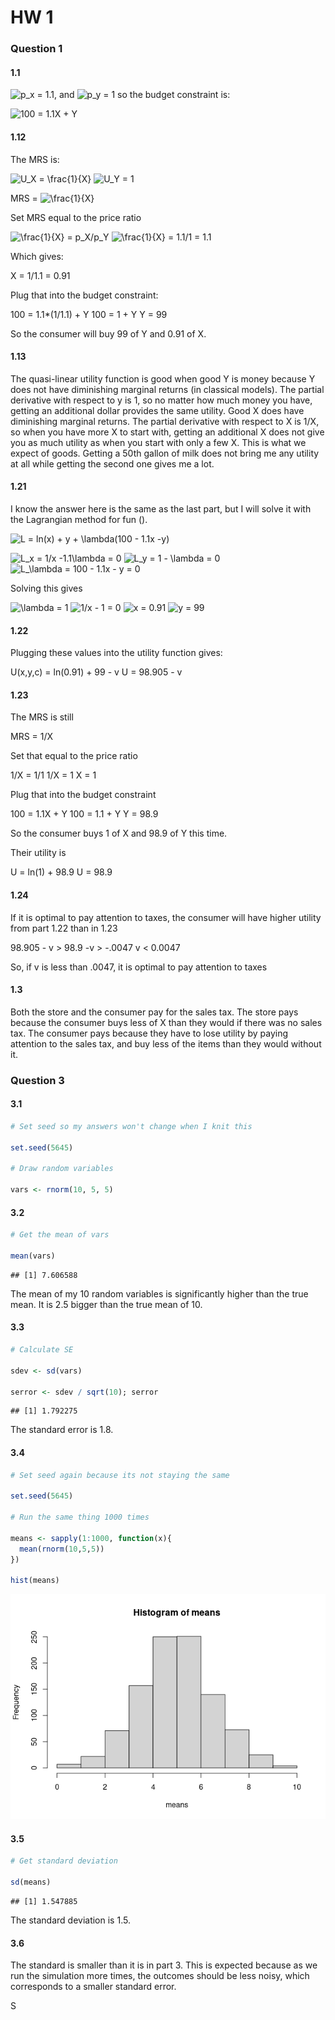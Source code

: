 HW 1
================

### Question 1

#### 1.1

![p_x = 1.1](https://latex.codecogs.com/png.image?%5Cdpi%7B110%7D&space;%5Cbg_white&space;p_x%20%3D%201.1 "p_x = 1.1"),
and
![p_y = 1](https://latex.codecogs.com/png.image?%5Cdpi%7B110%7D&space;%5Cbg_white&space;p_y%20%3D%201 "p_y = 1")
so the budget constraint is:

![100 = 1.1X + Y](https://latex.codecogs.com/png.image?%5Cdpi%7B110%7D&space;%5Cbg_white&space;100%20%3D%201.1X%20%2B%20Y "100 = 1.1X + Y")

#### 1.12

The MRS is:

![U_X = \frac{1}{X}](https://latex.codecogs.com/png.image?%5Cdpi%7B110%7D&space;%5Cbg_white&space;U_X%20%3D%20%5Cfrac%7B1%7D%7BX%7D "U_X = \frac{1}{X}")
![U_Y = 1](https://latex.codecogs.com/png.image?%5Cdpi%7B110%7D&space;%5Cbg_white&space;U_Y%20%3D%201 "U_Y = 1")

MRS =
![\frac{1}{X}](https://latex.codecogs.com/png.image?%5Cdpi%7B110%7D&space;%5Cbg_white&space;%5Cfrac%7B1%7D%7BX%7D "\frac{1}{X}")

Set MRS equal to the price ratio

![\frac{1}{X} = p_X/p_Y](https://latex.codecogs.com/png.image?%5Cdpi%7B110%7D&space;%5Cbg_white&space;%5Cfrac%7B1%7D%7BX%7D%20%3D%20p_X%2Fp_Y "\frac{1}{X} = p_X/p_Y")
![\frac{1}{X} = 1.1/1 = 1.1](https://latex.codecogs.com/png.image?%5Cdpi%7B110%7D&space;%5Cbg_white&space;%5Cfrac%7B1%7D%7BX%7D%20%3D%201.1%2F1%20%3D%201.1 "\frac{1}{X} = 1.1/1 = 1.1")

Which gives:

X = 1/1.1 = 0.91

Plug that into the budget constraint:

100 = 1.1\*(1/1.1) + Y 100 = 1 + Y Y = 99

So the consumer will buy 99 of Y and 0.91 of X.

#### 1.13

The quasi-linear utility function is good when good Y is money because Y
does not have diminishing marginal returns (in classical models). The
partial derivative with respect to y is 1, so no matter how much money
you have, getting an additional dollar provides the same utility. Good X
does have diminishing marginal returns. The partial derivative with
respect to X is 1/X, so when you have more X to start with, getting an
additional X does not give you as much utility as when you start with
only a few X. This is what we expect of goods. Getting a 50th gallon of
milk does not bring me any utility at all while getting the second one
gives me a lot.

#### 1.21

I know the answer here is the same as the last part, but I will solve it
with the Lagrangian method for fun ().

![L = ln(x) + y + \lambda(100 - 1.1x -y)](https://latex.codecogs.com/png.image?%5Cdpi%7B110%7D&space;%5Cbg_white&space;L%20%3D%20ln%28x%29%20%2B%20y%20%2B%20%5Clambda%28100%20-%201.1x%20-y%29 "L = ln(x) + y + \lambda(100 - 1.1x -y)")

![L_x = 1/x -1.1\lambda](https://latex.codecogs.com/png.image?%5Cdpi%7B110%7D&space;%5Cbg_white&space;L_x%20%3D%201%2Fx%20-1.1%5Clambda "L_x = 1/x -1.1\lambda")
= 0
![L_y = 1 - \lambda](https://latex.codecogs.com/png.image?%5Cdpi%7B110%7D&space;%5Cbg_white&space;L_y%20%3D%201%20-%20%5Clambda "L_y = 1 - \lambda")
= 0
![L\_\lambda = 100 - 1.1x - y = 0](https://latex.codecogs.com/png.image?%5Cdpi%7B110%7D&space;%5Cbg_white&space;L_%5Clambda%20%3D%20100%20-%201.1x%20-%20y%20%3D%200 "L_\lambda = 100 - 1.1x - y = 0")

Solving this gives

![\lambda = 1](https://latex.codecogs.com/png.image?%5Cdpi%7B110%7D&space;%5Cbg_white&space;%5Clambda%20%3D%201 "\lambda = 1")
![1/x - 1 = 0](https://latex.codecogs.com/png.image?%5Cdpi%7B110%7D&space;%5Cbg_white&space;1%2Fx%20-%201%20%3D%200 "1/x - 1 = 0")
![x = 0.91](https://latex.codecogs.com/png.image?%5Cdpi%7B110%7D&space;%5Cbg_white&space;x%20%3D%200.91 "x = 0.91")
![y = 99](https://latex.codecogs.com/png.image?%5Cdpi%7B110%7D&space;%5Cbg_white&space;y%20%3D%2099 "y = 99")

#### 1.22

Plugging these values into the utility function gives:

U(x,y,c) = ln(0.91) + 99 - v U = 98.905 - v

#### 1.23

The MRS is still

MRS = 1/X

Set that equal to the price ratio

1/X = 1/1 1/X = 1 X = 1

Plug that into the budget constraint

100 = 1.1X + Y 100 = 1.1 + Y Y = 98.9

So the consumer buys 1 of X and 98.9 of Y this time.

Their utility is

U = ln(1) + 98.9 U = 98.9

#### 1.24

If it is optimal to pay attention to taxes, the consumer will have
higher utility from part 1.22 than in 1.23

98.905 - v \> 98.9 -v \> -.0047 v \< 0.0047

So, if v is less than .0047, it is optimal to pay attention to taxes

#### 1.3

Both the store and the consumer pay for the sales tax. The store pays
because the consumer buys less of X than they would if there was no
sales tax. The consumer pays because they have to lose utility by paying
attention to the sales tax, and buy less of the items than they would
without it.

### Question 3

#### 3.1

``` r
# Set seed so my answers won't change when I knit this

set.seed(5645)

# Draw random variables

vars <- rnorm(10, 5, 5)
```

#### 3.2

``` r
# Get the mean of vars

mean(vars)
```

    ## [1] 7.606588

The mean of my 10 random variables is significantly higher than the true
mean. It is 2.5 bigger than the true mean of 10.

#### 3.3

``` r
# Calculate SE

sdev <- sd(vars)

serror <- sdev / sqrt(10); serror
```

    ## [1] 1.792275

The standard error is 1.8.

#### 3.4

``` r
# Set seed again because its not staying the same

set.seed(5645)

# Run the same thing 1000 times

means <- sapply(1:1000, function(x){
  mean(rnorm(10,5,5))
}) 

hist(means)
```

![](HW1_files/figure-gfm/unnamed-chunk-3-1.png)<!-- -->

#### 3.5

``` r
# Get standard deviation 

sd(means)
```

    ## [1] 1.547885

The standard deviation is 1.5.

#### 3.6

The standard is smaller than it is in part 3. This is expected because
as we run the simulation more times, the outcomes should be less noisy,
which corresponds to a smaller standard error.

S

